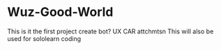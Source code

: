 # Wuz-Good-World
This is it the first project create bot? UX CAR attchmtsn
This will also be used for sololearn coding
